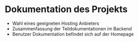# Dokumentation des Projekts

- Wahl eines geeigneten Hosting Anbieters 
- Zusammenfassung der Teildokumentationen im Backend
- Benutzer Dokumentation befindet sich auf der Homepage

